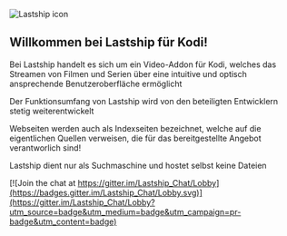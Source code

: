 ![Lastship icon](https://raw.githubusercontent.com/lastship/plugin.video.lastship/nightly/icon.png)


## Willkommen bei Lastship für Kodi!

Bei Lastship handelt es sich um ein Video-Addon für Kodi, welches das Streamen von Filmen und Serien über eine intuitive und optisch ansprechende Benutzeroberfläche ermöglicht

Der Funktionsumfang von Lastship wird von den beteiligten Entwicklern stetig weiterentwickelt 

Webseiten werden auch als Indexseiten bezeichnet, welche auf die eigentlichen Quellen verweisen, die für das bereitgestellte Angebot verantworlich sind! 

Lastship dient nur als Suchmaschine und hostet selbst keine Dateien


[![Join the chat at https://gitter.im/Lastship_Chat/Lobby](https://badges.gitter.im/Lastship_Chat/Lobby.svg)](https://gitter.im/Lastship_Chat/Lobby?utm_source=badge&utm_medium=badge&utm_campaign=pr-badge&utm_content=badge)
